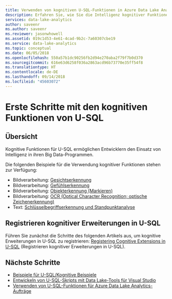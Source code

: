 ```yaml
---
title: Verwenden von kognitiven U-SQL-Funktionen in Azure Data Lake Analytics
description: Erfahren Sie, wie Sie die Intelligenz kognitiver Funktionen in U-SQL einsetzen.
services: data-lake-analytics
author: saveenr
ms.author: saveenr
ms.reviewer: jasonwhowell
ms.assetid: 019c1d53-4e61-4cad-9b2c-7a60307cbe19
ms.service: data-lake-analytics
ms.topic: conceptual
ms.date: 06/05/2018
ms.openlocfilehash: 550a57b1dc90256fb2d94e270aba2f79f7b0d370
ms.sourcegitcommit: 616e63d6258f036a2863acd96b73770e35ff54f8
ms.translationtype: HT
ms.contentlocale: de-DE
ms.lasthandoff: 09/14/2018
ms.locfileid: "45603072"
---
```

# <a name="get-started-with-the-cognitive-capabilities-of-u-sql"></a>Erste Schritte mit den kognitiven Funktionen von U-SQL

## <a name="overview"></a>Übersicht
Kognitive Funktionen für U-SQL ermöglichen Entwicklern den Einsatz von Intelligenz in ihren Big Data-Programmen. 

Die folgenden Beispiele für die Verwendung kognitiver Funktionen stehen zur Verfügung:
* Bildverarbeitung: [Gesichtserkennung](https://github.com/Azure-Samples/usql-cognitive-imaging-ocr-hello-world)
* Bildverarbeitung: [Gefühlserkennung](https://github.com/Azure-Samples/usql-cognitive-imaging-emotion-detection-hello-world)
* Bildverarbeitung: [Objekterkennung (Markieren)](https://github.com/Azure-Samples/usql-cognitive-imaging-object-tagging-hello-world)
* Bildverarbeitung: [OCR (Optical Character Recognition; optische Zeichenerkennung)](https://github.com/Azure-Samples/usql-cognitive-imaging-ocr-hello-world)
* Text: [Schlüsselbegriffserkennung und Standpunktanalyse](https://github.com/Azure-Samples/usql-cognitive-text-hello-world)

## <a name="registering-cognitive-extensions-in-u-sql"></a>Registrieren kognitiver Erweiterungen in U-SQL
Führen Sie zunächst die Schritte des folgenden Artikels aus, um kognitive Erweiterungen in U-SQL zu registrieren: [Registering Cognitive Extensions in U-SQL](https://msdn.microsoft.com/azure/data-lake-analytics/u-sql/cognitive-capabilities-in-u-sql#registeringExtensions) (Registrieren kognitiver Erweiterungen in U-SQL).

## <a name="next-steps"></a>Nächste Schritte
* [Beispiele für U-SQL/Kognitive Beispiele](https://github.com/Azure-Samples?utf8=✓&q=usql%20cognitive)
* [Entwickeln von U-SQL-Skripts mit Data Lake-Tools für Visual Studio](data-lake-analytics-data-lake-tools-get-started.md)
* [Verwenden von U-SQL-Funktionen für Azure Data Lake Analytics-Aufträge](data-lake-analytics-use-window-functions.md)
